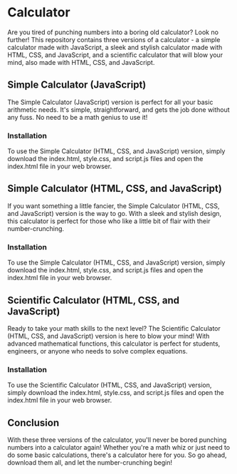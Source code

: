 <!DOCTYPE html>
<html>
<head>
</head>
<body>
	<h1>Calculator</h1>
	<p>Are you tired of punching numbers into a boring old calculator? Look no further! This repository contains three versions of a calculator - a simple calculator made with JavaScript, a sleek and stylish calculator made with HTML, CSS, and JavaScript, and a scientific calculator that will blow your mind, also made with HTML, CSS, and JavaScript.</p>


<h2>Simple Calculator (JavaScript)</h2>

<p>The Simple Calculator (JavaScript) version is perfect for all your basic arithmetic needs. It's simple, straightforward, and gets the job done without any fuss. No need to be a math genius to use it!</p>

<h3>Installation</h3>

<p>To use the Simple Calculator (HTML, CSS, and JavaScript) version, simply download the index.html, style.css, and script.js files and open the index.html file in your web browser.</p>

<h2>Simple Calculator (HTML, CSS, and JavaScript)</h2>

<p>If you want something a little fancier, the Simple Calculator (HTML, CSS, and JavaScript) version is the way to go. With a sleek and stylish design, this calculator is perfect for those who like a little bit of flair with their number-crunching.</p>

<h3>Installation</h3>

<p>To use the Simple Calculator (HTML, CSS, and JavaScript) version, simply download the index.html, style.css, and script.js files and open the index.html file in your web browser.</p>

<h2>Scientific Calculator (HTML, CSS, and JavaScript)</h2>

<p>Ready to take your math skills to the next level? The Scientific Calculator (HTML, CSS, and JavaScript) version is here to blow your mind! With advanced mathematical functions, this calculator is perfect for students, engineers, or anyone who needs to solve complex equations.</p>

<h3>Installation</h3>

<p>To use the Scientific Calculator (HTML, CSS, and JavaScript) version, simply download the index.html, style.css, and script.js files and open the index.html file in your web browser.</p>

<h2>Conclusion</h2>

<p>With these three versions of the calculator, you'll never be bored punching numbers into a calculator again! Whether you're a math whiz or just need to do some basic calculations, there's a calculator here for you. So go ahead, download them all, and let the number-crunching begin!</p>

</body>
</html>

